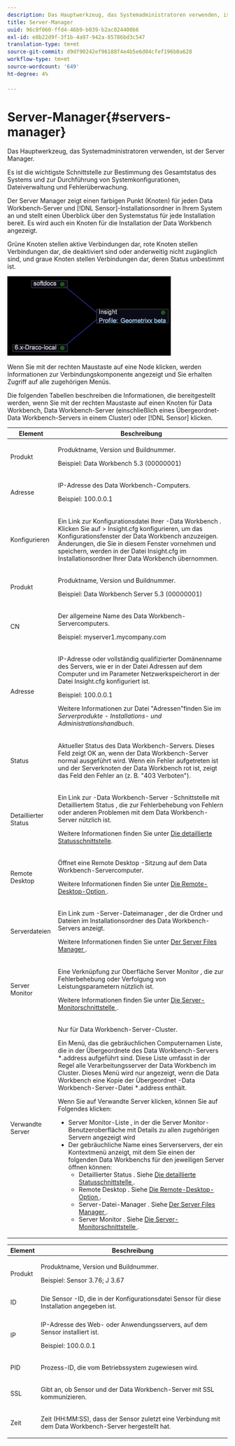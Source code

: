 ```yaml
---
description: Das Hauptwerkzeug, das Systemadministratoren verwenden, ist der Server Manager.
title: Server-Manager
uuid: 96c8f060-ffd4-46b9-b039-b2ac024400b6
exl-id: e8b22d9f-3f1b-4a97-942a-85786bd3c547
translation-type: tm+mt
source-git-commit: d9df90242ef96188f4e4b5e6d04cfef196b0a628
workflow-type: tm+mt
source-wordcount: '649'
ht-degree: 4%

---
```


# Server-Manager{#servers-manager}

Das Hauptwerkzeug, das Systemadministratoren verwenden, ist der Server Manager.

Es ist die wichtigste Schnittstelle zur Bestimmung des Gesamtstatus des Systems und zur Durchführung von Systemkonfigurationen, Dateiverwaltung und Fehlerüberwachung.

Der Server Manager zeigt einen farbigen Punkt (Knoten) für jeden Data Workbench-Server und [!DNL Sensor]-Installationsordner in Ihrem System an und stellt einen Überblick über den Systemstatus für jede Installation bereit. Es wird auch ein Knoten für die Installation der Data Workbench angezeigt.

Grüne Knoten stellen aktive Verbindungen dar, rote Knoten stellen Verbindungen dar, die deaktiviert sind oder anderweitig nicht zugänglich sind, und graue Knoten stellen Verbindungen dar, deren Status unbestimmt ist.

![](assets/vis_SysStat_RedGreenDots.png)

Wenn Sie mit der rechten Maustaste auf eine Node klicken, werden Informationen zur Verbindungskomponente angezeigt und Sie erhalten Zugriff auf alle zugehörigen Menüs.

Die folgenden Tabellen beschreiben die Informationen, die bereitgestellt werden, wenn Sie mit der rechten Maustaste auf einen Knoten für Data Workbench, Data Workbench-Server (einschließlich eines Übergeordnet-Data Workbench-Servers in einem Cluster) oder [!DNL Sensor] klicken.

<table id="table_C459CAAB07D34144B5BFFCCC84C2BB37"> 
 <thead> 
  <tr> 
   <th colname="col1" class="entry"> Element </th> 
   <th colname="col2" class="entry"> Beschreibung </th> 
  </tr> 
 </thead>
 <tbody> 
  <tr> 
   <td colname="col1"> <p>Produkt </p> </td> 
   <td colname="col2"> <p>Produktname, Version und Buildnummer. </p> <p>Beispiel: Data Workbench 5.3 (00000001) </p> </td> 
  </tr> 
  <tr> 
   <td colname="col1"> <p>Adresse </p> </td> 
   <td colname="col2"> <p>IP-Adresse des Data Workbench-Computers. </p> <p>Beispiel: 100.0.0.1 </p> </td> 
  </tr> 
  <tr> 
   <td colname="col1"> <p>Konfigurieren </p> </td> 
   <td colname="col2"> <p>Ein Link zur Konfigurationsdatei Ihrer <span class="keyword">-Data Workbench </span>. Klicken Sie auf <span class="uicontrol"> </span> &gt; <span class="uicontrol"> Insight.cfg </span> konfigurieren, um das Konfigurationsfenster der Data Workbench anzuzeigen. Änderungen, die Sie in diesem Fenster vornehmen und speichern, werden in der Datei <span class="filepath"> Insight.cfg </span> im Installationsordner Ihrer Data Workbench übernommen. </p> </td> 
  </tr> 
  <tr> 
   <td colname="col1"> <p>Produkt </p> </td> 
   <td colname="col2"> <p>Produktname, Version und Buildnummer. </p> <p>Beispiel: Data Workbench Server 5.3 (00000001) </p> </td> 
  </tr> 
  <tr> 
   <td colname="col1"> <p>CN </p> </td> 
   <td colname="col2"> <p>Der allgemeine Name des Data Workbench-Servercomputers. </p> <p>Beispiel: <span class="filepath"> myserver1.mycompany.com </span> </p> </td> 
  </tr> 
  <tr> 
   <td colname="col1"> <p>Adresse </p> </td> 
   <td colname="col2"> <p>IP-Adresse oder vollständig qualifizierter Domänenname des Servers, wie er in der Datei Adressen auf dem Computer und im Parameter Netzwerkspeicherort in der Datei <span class="filepath"> Insight.cfg </span> konfiguriert ist. </p> <p>Beispiel: 100.0.0.1 </p> <p>Weitere Informationen zur Datei "Adressen"finden Sie im <i>Serverprodukte - Installations- und Administrationshandbuch</i>. </p> </td> 
  </tr> 
  <tr> 
   <td colname="col1"> <p>Status </p> </td> 
   <td colname="col2"> <p>Aktueller Status des Data Workbench-Servers. Dieses Feld zeigt OK an, wenn der Data Workbench-Server normal ausgeführt wird. Wenn ein Fehler aufgetreten ist und der Serverknoten der Data Workbench rot ist, zeigt das Feld den Fehler an (z. B. "403 Verboten"). </p> </td> 
  </tr> 
  <tr> 
   <td colname="col1"> <p>Detaillierter Status </p> </td> 
   <td colname="col2"> <p>Ein Link zur <span class="keyword">-Data Workbench-Server </span> <span class="wintitle">-Schnittstelle mit Detailliertem Status </span>, die zur Fehlerbehebung von Fehlern oder anderen Problemen mit dem Data Workbench-Server nützlich ist. </p> <p>Weitere Informationen finden Sie unter <a href="../../../home/c-get-started/c-admin-intrf/c-det-stat-interf.md"> Die detaillierte Statusschnittstelle</a>. </p> </td> 
  </tr> 
  <tr> 
   <td colname="col1"> <p>Remote Desktop </p> </td> 
   <td colname="col2"> <p>Öffnet eine <span class="wintitle"> Remote Desktop </span>-Sitzung auf dem Data Workbench-Servercomputer. </p> <p>Weitere Informationen finden Sie unter <a href="../../../home/c-get-started/c-admin-intrf/t-rmt-dsktp-opt.md#task-dc0bdb4630474a17af67b931bc22d9ef"> Die Remote-Desktop-Option </a>. </p> </td> 
  </tr> 
  <tr> 
   <td colname="col1"> <p>Serverdateien </p> </td> 
   <td colname="col2"> <p>Ein Link zum <span class="wintitle">-Server-Dateimanager </span>, der die Ordner und Dateien im Installationsordner des Data Workbench-Servers anzeigt. </p> <p>Weitere Informationen finden Sie unter <a href="../../../home/c-get-started/c-admin-intrf/c-svr-files-mgr.md#concept-73a0808487c8424285ae7302f53bc5f4"> Der Server Files Manager </a>. </p> </td> 
  </tr> 
  <tr> 
   <td colname="col1"> <p>Server Monitor </p> </td> 
   <td colname="col2"> <p>Eine Verknüpfung zur Oberfläche <span class="wintitle"> Server Monitor </span>, die zur Fehlerbehebung oder Verfolgung von Leistungsparametern nützlich ist. </p> <p>Weitere Informationen finden Sie unter <a href="../../../home/c-get-started/c-admin-intrf/c-svr-mtr-intfc.md#concept-3bea7441de20409585e63060d5489f45"> Die Server-Monitorschnittstelle </a>. </p> </td> 
  </tr> 
  <tr> 
   <td colname="col1"> <p>Verwandte Server </p> </td> 
   <td colname="col2"> <p>Nur für Data Workbench-Server-Cluster. </p> <p>Ein Menü, das die gebräuchlichen Computernamen Liste, die in der Übergeordnete <span class="filepath"> des Data Workbench-Servers *.address </span> aufgeführt sind. Diese Liste umfasst in der Regel alle Verarbeitungsserver <span class="keyword"> der Data Workbench </span> im Cluster. Dieses Menü wird nur angezeigt, wenn die Data Workbench eine Kopie der Übergeordnet <span class="filepath">-Data Workbench-Server-Datei *.address </span> enthält. </p> <p>Wenn Sie auf <span class="uicontrol"> Verwandte Server </span> klicken, können Sie auf Folgendes klicken: 
     <ul id="ul_3B28B8579B1945FD80669EDFDFDA84A6"> 
      <li id="li_90094B46CB304C179136BB75FF0D6DBD"> <span class="uicontrol"> Server Monitor-Liste  </span>, in der die  <span class="wintitle"> Server Monitor- </span> Benutzeroberfläche mit Details zu allen zugehörigen Servern angezeigt wird </li> 
      <li id="li_CD6FF5BB52874ABCB536C2DE2376587A">Der gebräuchliche Name eines Serverservers, der ein Kontextmenü anzeigt, mit dem Sie einen der folgenden Data Workbenchs für den jeweiligen Server öffnen können: 
       <ul id="ul_928510D1DE68471583F2EE7547AEB824"> 
        <li id="li_8399338137354A59B9B4D24AF7EEE868"> <span class="uicontrol"> Detaillierter Status  </span>. Siehe <a href="../../../home/c-get-started/c-admin-intrf/c-det-stat-interf.md"> Die detaillierte Statusschnittstelle </a>. </li> 
        <li id="li_0FE569C56B3F4583BC1F3DF3B4F55765"> <span class="uicontrol"> Remote Desktop  </span>. Siehe <a href="../../../home/c-get-started/c-admin-intrf/t-rmt-dsktp-opt.md#task-dc0bdb4630474a17af67b931bc22d9ef"> Die Remote-Desktop-Option </a>. </li> 
        <li id="li_2B6F8419CB5945C9B411F6A7C2C859FF"> <span class="uicontrol"> Server-Datei-Manager </span>. Siehe <a href="../../../home/c-get-started/c-admin-intrf/c-svr-files-mgr.md#concept-73a0808487c8424285ae7302f53bc5f4"> Der Server Files Manager </a>. </li> 
        <li id="li_F22F974EB4DE4F0F93623AE98C7DCEBC"> <span class="uicontrol"> Server Monitor  </span>. Siehe <a href="../../../home/c-get-started/c-admin-intrf/c-svr-mtr-intfc.md#concept-3bea7441de20409585e63060d5489f45"> Die Server-Monitorschnittstelle </a>. </li> 
       </ul> </li> 
     </ul> </p> </td> 
  </tr> 
 </tbody> 
</table>

<table id="table_5BFA0AFE2D9A4337BF04343879DAD03B"> 
 <thead> 
  <tr> 
   <th colname="col1" class="entry"> Element </th> 
   <th colname="col2" class="entry"> Beschreibung </th> 
  </tr> 
 </thead>
 <tbody> 
  <tr> 
   <td colname="col1"> <p>Produkt </p> </td> 
   <td colname="col2"> <p>Produktname, Version und Buildnummer. </p> <p>Beispiel: Sensor 3.76; J 3.67 </p> </td> 
  </tr> 
  <tr> 
   <td colname="col1"> <p>ID </p> </td> 
   <td colname="col2"> Die <span class="wintitle"> Sensor </span>-ID, die in der Konfigurationsdatei <span class="wintitle"> Sensor </span> für diese Installation angegeben ist. </td> 
  </tr> 
  <tr> 
   <td colname="col1"> <p>IP </p> </td> 
   <td colname="col2"> <p>IP-Adresse des Web- oder Anwendungsservers, auf dem <span class="wintitle"> Sensor </span> installiert ist. </p> <p>Beispiel: 100.0.0.1 </p> </td> 
  </tr> 
  <tr> 
   <td colname="col1"> <p>PID </p> </td> 
   <td colname="col2"> <p>Prozess-ID, die vom Betriebssystem zugewiesen wird. </p> </td> 
  </tr> 
  <tr> 
   <td colname="col1"> <p>SSL </p> </td> 
   <td colname="col2"> <p>Gibt an, ob <span class="wintitle"> Sensor </span> und der Data Workbench-Server mit SSL kommunizieren. </p> </td> 
  </tr> 
  <tr> 
   <td colname="col1"> <p>Zeit </p> </td> 
   <td colname="col2"> <p>Zeit (HH:MM:SS), dass der <span class="wintitle"> Sensor </span> zuletzt eine Verbindung mit dem Data Workbench-Server hergestellt hat. </p> </td> 
  </tr> 
 </tbody> 
</table>
